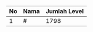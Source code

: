 | No | Nama            | Jumlah Level |
|----|-----------------|--------------|
| 1  | #    |    1798        |
